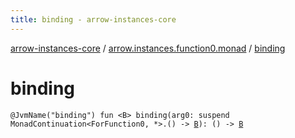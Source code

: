 ```yaml
---
title: binding - arrow-instances-core
---
```


[arrow-instances-core](../index.html) / [arrow.instances.function0.monad](index.html) / [binding](./binding.html)

# binding

`@JvmName("binding") fun <B> binding(arg0: suspend MonadContinuation<ForFunction0, *>.() -> `[`B`](binding.html#B)`): () -> `[`B`](binding.html#B)